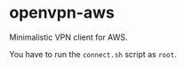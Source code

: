 # openvpn-aws

Minimalistic VPN client for AWS.

You have to run the `connect.sh` script as `root`.
